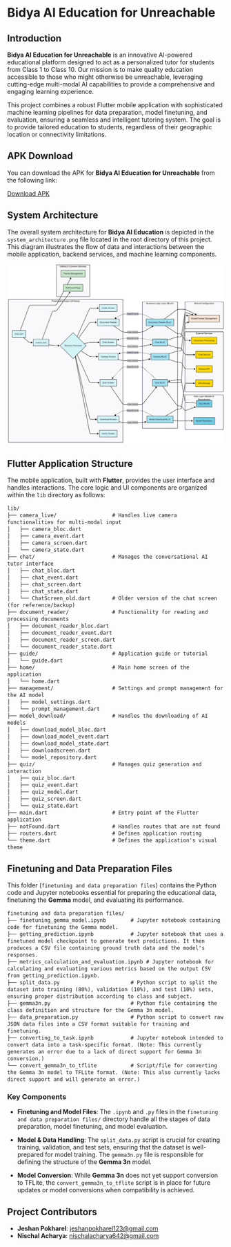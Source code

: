 # Bidya AI Education for Unreachable

## Introduction

**Bidya AI Education for Unreachable** is an innovative AI-powered educational platform designed to act as a personalized tutor for students from Class 1 to Class 10. Our mission is to make quality education accessible to those who might otherwise be unreachable, leveraging cutting-edge multi-modal AI capabilities to provide a comprehensive and engaging learning experience.

This project combines a robust Flutter mobile application with sophisticated machine learning pipelines for data preparation, model finetuning, and evaluation, ensuring a seamless and intelligent tutoring system. The goal is to provide tailored education to students, regardless of their geographic location or connectivity limitations.

## APK Download

You can download the APK for **Bidya AI Education for Unreachable** from the following link:

[Download APK](https://drive.google.com/file/d/1rIDyCr9DXyt__-CzF05L5qmpEArc4obD/view?usp=sharing)

## System Architecture

The overall system architecture for **Bidya AI Education** is depicted in the `system_architecture.png` file located in the root directory of this project. This diagram illustrates the flow of data and interactions between the mobile application, backend services, and machine learning components.

![System Architecture](system_architecture.png)


## Flutter Application Structure

The mobile application, built with **Flutter**, provides the user interface and handles interactions. The core logic and UI components are organized within the `lib` directory as follows:

```plaintext
lib/
├── camera_live/                  # Handles live camera functionalities for multi-modal input
│   ├── camera_bloc.dart
│   ├── camera_event.dart
│   ├── camera_screen.dart
│   └── camera_state.dart
├── chat/                         # Manages the conversational AI tutor interface
│   ├── chat_bloc.dart
│   ├── chat_event.dart
│   ├── chat_screen.dart
│   ├── chat_state.dart
│   └── ChatScreen_old.dart       # Older version of the chat screen (for reference/backup)
├── document_reader/              # Functionality for reading and processing documents
│   ├── document_reader_bloc.dart
│   ├── document_reader_event.dart
│   ├── document_reader_screen.dart
│   └── document_reader_state.dart
├── guide/                        # Application guide or tutorial
│   └── guide.dart
├── home/                         # Main home screen of the application
│   └── home.dart
├── management/                   # Settings and prompt management for the AI model
│   ├── model_settings.dart
│   └── prompt_management.dart
├── model_download/               # Handles the downloading of AI models
│   ├── download_model_bloc.dart
│   ├── download_model_event.dart
│   ├── download_model_state.dart
│   ├── downloadscreen.dart
│   └── model_repository.dart
├── quiz/                         # Manages quiz generation and interaction
│   ├── quiz_bloc.dart
│   ├── quiz_event.dart
│   ├── quiz_model.dart
│   ├── quiz_screen.dart
│   └── quiz_state.dart
├── main.dart                     # Entry point of the Flutter application
├── notFound.dart                 # Handles routes that are not found
├── routers.dart                  # Defines application routing
└── theme.dart                    # Defines the application's visual theme
```

## Finetuning and Data Preparation Files

This folder (`finetuning and data preparation files`) contains the Python code and Jupyter notebooks essential for preparing the educational data, finetuning the **Gemma** model, and evaluating its performance.

```plaintext
finetuning and data preparation files/
├── finetuning_gemma_model.ipynb        # Jupyter notebook containing code for finetuning the Gemma model.
├── getting_prediction.ipynb            # Jupyter notebook that uses a finetuned model checkpoint to generate text predictions. It then produces a CSV file containing ground truth data and the model's responses.
├── metrics_calculation_and_evaluation.ipynb # Jupyter notebook for calculating and evaluating various metrics based on the output CSV from getting_prediction.ipynb.
├── split_data.py                       # Python script to split the dataset into training (80%), validation (10%), and test (10%) sets, ensuring proper distribution according to class and subject.
├── gemma3n.py                          # Python file containing the class definition and structure for the Gemma 3n model.
├── data_preparation.py                 # Python script to convert raw JSON data files into a CSV format suitable for training and finetuning.
├── converting_to_task.ipynb            # Jupyter notebook intended to convert data into a task-specific format. (Note: This currently generates an error due to a lack of direct support for Gemma 3n conversion.)
└── convert_gemma3n_to_tflite           # Script/file for converting the Gemma 3n model to TFLite format. (Note: This also currently lacks direct support and will generate an error.)
```
### Key Components

- **Finetuning and Model Files**: The `.ipynb` and `.py` files in the `finetuning and data preparation files/` directory handle all the stages of data preparation, model finetuning, and model evaluation.

- **Model & Data Handling**: The `split_data.py` script is crucial for creating training, validation, and test sets, ensuring that the dataset is well-prepared for model training. The `gemma3n.py` file is responsible for defining the structure of the **Gemma 3n** model.

- **Model Conversion**: While **Gemma 3n** does not yet support conversion to TFLite, the `convert_gemma3n_to_tflite` script is in place for future updates or model conversions when compatibility is achieved.

## Project Contributors

- **Jeshan Pokharel**: jeshanpokharel123@gmail.com
- **Nischal Acharya**: nischalacharya642@gmail.com